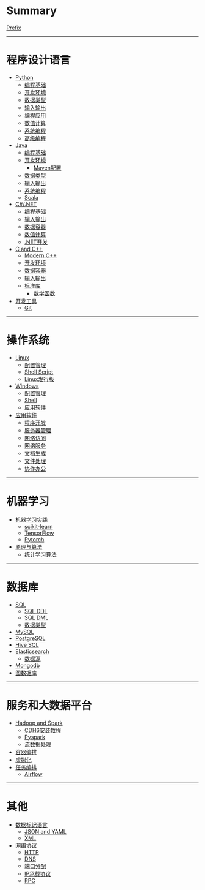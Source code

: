 # Summary

[Prefix](./prefix.md)

----------------------------------------
# 程序设计语言
- [Python]()
    - [编程基础](./Python/Python编程基础.md)
    - [开发环境](./Python/Python开发环境.md)
    - [数据类型](./Python/Python数据类型.md)
    - [输入输出](./Python/Python输入输出.md)
    - [编程应用](./Python/Python编程应用.md)
    - [数值计算](./Python/Python数值计算.md)
    - [系统编程](./Python/Python系统编程.md)
    - [高级编程](./Python/Python高级编程.md)
- [Java]()
    - [编程基础](.\Java\JAVA编程基础.md)
    - [开发环境](.\Java\Java开发环境.md)
        - [Maven配置](.\Java\Maven%20POM.md)
    - [数据类型](.\Java\JAVA数据类型.md)
    - [输入输出](.\Java\JAVA输入输出.md)
    - [系统编程](.\Java\JAVA系统编程.md)
    - [Scala](.\Java\Scala.md)
- [C#/.NET]()
    - [编程基础](.\CSharp.NET\CSharp编程基础.md)
    - [输入输出](.\CSharp.NET\CSharp输入输出.md)
    - [数据容器](.\CSharp.NET\CSharp数据容器.md)
    - [数值计算](.\CSharp.NET\CSharp数值计算.md)
    - [.NET开发](.\CSharp.NET\CSharp.NET开发.md)
- [C and C++]()
    - [Modern C++](.\CC++\Modern%20C++.md)
    - [开发环境](.\CC++\C++开发环境.md)
    - [数据容器](.\CC++\C++容器.md)
    - [输入输出](.\CC++\输入输出.md)
    - [标准库](.\CC++\标准函数库.md)
        - [数学函数](.\CC++\数学函数.md)
- [开发工具]()
    - [Git](.\开发环境\git.md)
----------------------------------------
# 操作系统
- [Linux]()
    - [配置管理](./Linux/Linux配置和管理.md)
    - [Shell Script](./Linux/Linux-Shell.md)
    - [Linux发行版](./Linux/Linux发行版.md)
- [Windows]()
    - [配置管理](.\Windows\Windows配置管理.md)
    - [Shell](.\Windows\Windows%20Shell.md)
    - [应用软件](.\Windows\Windows%20Applications.md)
- [应用软件]()
    - [程序开发](.\应用软件\程序开发软件.md)
    - [服务器管理](.\应用软件\服务器管理软件.md)
    - [网络访问](.\应用软件\网络访问工具.md)
    - [网络服务](.\应用软件\网络服务软件.md)
    - [文档生成](.\应用软件\文档生成工具.md)
    - [文件处理](.\应用软件\文件处理工具.md)
    - [协作办公](.\应用软件\协作办公软件.md)
---------------------------------------
# 机器学习
- [机器学习实践](./机器学习/机器学习实践.md)
    - [scikit-learn](./机器学习/ScikitLearn.md)
    - [TensorFlow](./机器学习/TensorFlow.md)
    - [Pytorch](./机器学习/Pytorch.md)
- [原理与算法](./机器学习/机器学习原理与算法.md)
    - [统计学习算法](./机器学习/统计学习算法.md)

---------------------------------------
# 数据库
- [SQL](./数据库/SQL语法.md)
    - [SQL DDL](./数据库/SQL%20DDL.md)
    - [SQL DML](./数据库/SQL%20DML.md)
    - [数据类型](./数据库/数据类型.md)
- [MySQL](./数据库/MySQL.md)
- [PostgreSQL](./数据库/PostgreSQL.md)
- [Hive SQL](./数据库/HiveSQL.md)
- [Elasticsearch](./数据库/Elasticsearch.md)
    - [数据源](./数据库/Elastic%20Datasource.md)
- [Mongodb](./数据库/Mongodb.md)
- [图数据库](./数据库/GraphDatabase.md)
---------------------------------------
# 服务和大数据平台
- [Hadoop and Spark](.\服务器\分布式大数据处理.md)
    - [CDH6安装教程](.\服务器\CDH6大数据集群离线安装.md)
    - [Pyspark](.\服务器\Spark%20Python%20API.md)
    - [流数据处理](.\服务器\流数据处理.md)
- [容器编排](.\服务器\容器编排.md)
- [虚拟化](.\服务器\虚拟化.md)
- [任务编排]()
    - [Airflow](.\服务器\Airflow.md)

---------------------------------------
# 其他
- [数据标记语言]()
    - [JSON and YAML](.\数据交换语言\JSON%20and%20YAML.md)
    - [XML](.\数据交换语言\XML.md)
- [网络协议]()
    - [HTTP](.\Protocols\http.md)
    - [DNS](.\Protocols\DNS.md)
    - [端口分配](.\Protocols\端口分配.md)
    - [IP承载协议](.\Protocols\IP%20protocol%20numbers.md)
    - [RPC](.\Protocols\RPC.md)